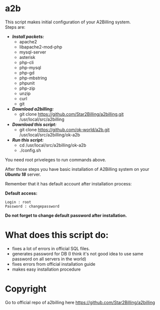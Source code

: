 # a2b
This script makes initial configuration of your A2Billing system.</br>
Steps are:
- **_Install packets:_**
  - apache2
  - libapache2-mod-php
  - mysql-server
  - asterisk
  - php-cli
  - php-mysql
  - php-gd
  - php-mbstring
  - phpunit
  - php-zip
  - unzip
  - curl
  - git
- **_Download a2billing:_**
  - git clone https://github.com/Star2Billing/a2billing.git /usr/local/src/a2billing
- **_Download this script:_**
  - git clone https://github.com/ok-world/a2b.git /usr/local/src/a2billing/ok-a2b
- **_Run this script:_**
  - cd /usr/local/src/a2billing/ok-a2b
  - ./config.sh

You need root priveleges to run commands above.

After those steps you have basic installation of A2Billing system on your **_Ubuntu 18_** server.

Remember that it has default account after installation process:

**Default access:**
```
Login : root
Password : changepassword
```
**Do not forget to change default password after installation.**

# What does this script do:
- fixes a lot of errors in official SQL files.
- generates password for DB (I think it's not good idea to use same password on all servers in the world)
- fixes errors from official installation guide
- makes easy installation procedure

# Copyright
Go to official repo of a2billing here https://github.com/Star2Billing/a2billing

